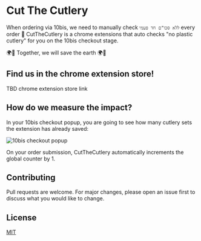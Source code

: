 # Cut The Cutlery

When ordering via 10bis, we need to manually check `ללא סכו"ם חד פעמי` every order 🤔
CutTheCutlery is a chrome extensions that auto checks "no plastic cutlery" for you on the 10bis checkout stage.

🌍🍴 Together, we will save the earth 🌍🍴

## Find us in the chrome extension store!

TBD chrome extension store link

## How do we measure the impact?
In your 10bis checkout popup, you are going to see how many cutlery sets the extension has already saved:

![10bis checkout popup](https://user-images.githubusercontent.com/60513876/142777460-fc7d107d-b423-4b0d-88e9-23dd1af0dfc8.png "10bis checkout popup")

On your order submission, CutTheCutlery automatically increments the global counter by 1.

## Contributing
Pull requests are welcome. For major changes, please open an issue first to discuss what you would like to change.

## License
[MIT](https://choosealicense.com/licenses/mit/)